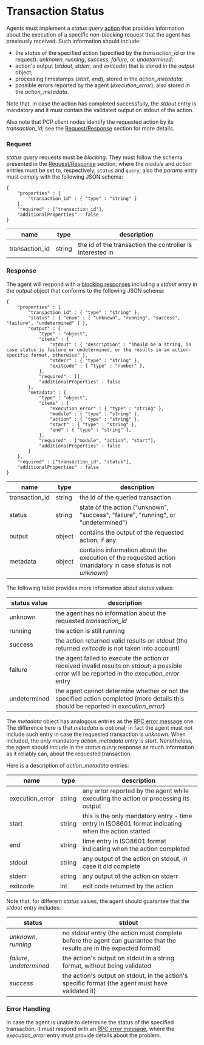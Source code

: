 Transaction Status
===

Agents must implement a *status query* [action][1] that provides information
about the execution of a specific *non-blocking* request that the agent has
previously received. Such information should include:

 - the *status* of the specified action (specified by the *transaction_id* or the request): *unknown*, *running*, *success*, *failure*, or *undetermined*;
 - action's output (*stdout*, *stderr*, and *exitcode*) that is stored in the *output* object;
 - processing timestamps (*start*, *end*), stored in the *action_metadata*;
 - possible errors reported by the agent (*execution_error*), also stored in the *action_metadata*.

Note that, in case the action has completed successfully, the *stdout* entry is
mandatory and it must contain the validated output on stdout of the action.

Also note that PCP client nodes identify the requested action by its
*transaction_id*; see the [Request/Response][2] section for more details.

### Request

*status query* requests must be *blocking*. They must follow the schema
presented in the [Request/Response][2] section, where the *module* and *action*
entries must be set to, respectively, `status` and `query`; also the *params*
entry must comply with the following JSON schema:

```
{
    "properties" : {
        "transaction_id" : { "type" : "string" }
    },
    "required" : ["transaction_id"],
    "additionalProperties" : false
}
```

| name | type | description
|------|------|------------
| transaction_id | string | the id of the transaction the controller is interested in


### Response

The agent will respond with a [blocking responses][2] including a *stdout*
entry in the *output* object that conforms to the following JSON schema:

```
{
    "properties" : {
        "transaction_id" : { "type" : "string" },
        "status" : { "enum" : [ "unknown", "running", "success", "failure", "undetermined" ] },
        "output" : {
            "type" : "object",
            "items" : {
                "stdout" : { "description" : "should be a string, in case status is failure or undetermined, or the results in an action-specific format, otherwise" },
                "stderr" : { "type" : "string" },
                "exitcode" : { "type" : "number" },
            },
            "required" : [],
            "additionalProperties" : false
        },
        "metadata" : {
            "type" : "object",
            "items" : {
                "execution_error" : { "type" : "string" },
                "module" : { "type" : "string" },
                "action" : { "type" : "string" },
                "start" : { "type" : "string" },
                "end" : { "type" : "string" },
            },
            "required" : ["module", "action", "start"],
            "additionalProperties" : false
        }
    },
    "required" : ["transaction_id", "status"],
    "additionalProperties" : false
}
```

| name | type | description
|------|------|------------
| transaction_id | string | the id of the queried transaction
| status | string | state of the action ("unknown", "success", "failure", "running", or "undetermined")
| output | object | contains the output of the requested action, if any
| metadata | object | contains information about the execution of the requested action (mandatory in case *status* is not *unknown*)

The following table provides more information about *status* values:

| status value | description
|--------------|------------
| unknown | the agent has no information about the requested *transaction_id*
| running | the action is still running
| success | the action returned valid results on *stdout* (the returned *exitcode* is not taken into account)
| failure | the agent failed to execute the action or received invalid results on *stdout*; a possible error will be reported in the *execution_error* entry
| undetermined | the agent cannot determine whether or not the specified action completed (more details this should be reported in *execution_error*)

The *metadata* object has analogous entries as the [RPC error message][2] one.
The difference here is that *metadata* is optional; in fact the agent must
not include such entry in case the requested transaction is *unknown*. When
included, the only mandatory *action_metadata* entry is *start*. Nonetheless,
the agent should include in the *status query* response as much information as
it reliably can, about the requested transaction.

Here is a description of *action_metadata* entries:

| name | type | description
|------|------|------------
| execution_error | string | any error reported by the agent while executing the action or processing its output
| start | string | this is the only mandatory entry - time entry in ISO8601 format indicating when the action started
| end | string | time entry in ISO8601 format indicating when the action completed
| stdout | string | any output of the action on stdout, in case it did complete
| stderr | string | any output of the action on stderr
| exitcode | int | exit code returned by the action

Note that, for different *status* values, the agent should guarantee that the
*stdout* entry includes:

| status | stdout
|--------|-------------
| *unknown*, *running* | no *stdout* entry (the action must complete before the agent can guarantee that the results are in the expected format)
| *failure*, *undetermined* | the action's output on stdout in a string format, without being validated
| *success* | the action's output on stdout, in the action's specific format (the agent must have validated it)


### Error Handling

In case the agent is unable to determine the status of the specified
transaction, it must respond with an [RPC error message][2], where the
*execution_error* entry must provide details about the problem.

[1]: actions.md
[2]: request_response.md
